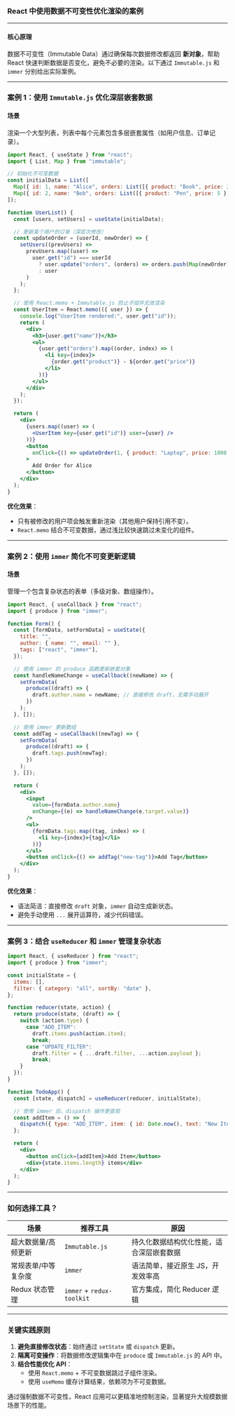 ### React 中使用数据不可变性优化渲染的案例

---

#### **核心原理**

数据不可变性（Immutable Data）通过确保每次数据修改都返回 **新对象**，帮助 React 快速判断数据是否变化，避免不必要的渲染。以下通过 `Immutable.js` 和 `immer` 分别给出实际案例。

---

### 案例 1：使用 `Immutable.js` 优化深层嵌套数据

#### **场景**

渲染一个大型列表，列表中每个元素包含多层嵌套属性（如用户信息、订单记录）。

```jsx
import React, { useState } from "react";
import { List, Map } from "immutable";

// 初始化不可变数据
const initialData = List([
  Map({ id: 1, name: "Alice", orders: List([{ product: "Book", price: 20 }]) }),
  Map({ id: 2, name: "Bob", orders: List([{ product: "Pen", price: 5 }]) }),
]);

function UserList() {
  const [users, setUsers] = useState(initialData);

  // 更新某个用户的订单（深层次修改）
  const updateOrder = (userId, newOrder) => {
    setUsers((prevUsers) =>
      prevUsers.map((user) =>
        user.get("id") === userId
          ? user.update("orders", (orders) => orders.push(Map(newOrder)))
          : user
      )
    );
  };

  // 使用 React.memo + Immutable.js 防止子组件无效渲染
  const UserItem = React.memo(({ user }) => {
    console.log("UserItem rendered:", user.get("id"));
    return (
      <div>
        <h3>{user.get("name")}</h3>
        <ul>
          {user.get("orders").map((order, index) => (
            <li key={index}>
              {order.get("product")} - ${order.get("price")}
            </li>
          ))}
        </ul>
      </div>
    );
  });

  return (
    <div>
      {users.map((user) => (
        <UserItem key={user.get("id")} user={user} />
      ))}
      <button
        onClick={() => updateOrder(1, { product: "Laptop", price: 1000 })}
      >
        Add Order for Alice
      </button>
    </div>
  );
}
```

**优化效果**：

- 只有被修改的用户项会触发重新渲染（其他用户保持引用不变）。
- `React.memo` 结合不可变数据，通过浅比较快速跳过未变化的组件。

---

### 案例 2：使用 `immer` 简化不可变更新逻辑

#### **场景**

管理一个包含复杂状态的表单（多级对象、数组操作）。

```jsx
import React, { useCallback } from "react";
import { produce } from "immer";

function Form() {
  const [formData, setFormData] = useState({
    title: "",
    author: { name: "", email: "" },
    tags: ["react", "immer"],
  });

  // 使用 immer 的 produce 函数更新嵌套对象
  const handleNameChange = useCallback((newName) => {
    setFormData(
      produce((draft) => {
        draft.author.name = newName; // 直接修改 draft，无需手动展开
      })
    );
  }, []);

  // 使用 immer 更新数组
  const addTag = useCallback((newTag) => {
    setFormData(
      produce((draft) => {
        draft.tags.push(newTag);
      })
    );
  }, []);

  return (
    <div>
      <input
        value={formData.author.name}
        onChange={(e) => handleNameChange(e.target.value)}
      />
      <ul>
        {formData.tags.map((tag, index) => (
          <li key={index}>{tag}</li>
        ))}
      </ul>
      <button onClick={() => addTag("new-tag")}>Add Tag</button>
    </div>
  );
}
```

**优化效果**：

- 语法简洁：直接修改 `draft` 对象，`immer` 自动生成新状态。
- 避免手动使用 `...` 展开运算符，减少代码错误。

---

### 案例 3：结合 `useReducer` 和 `immer` 管理复杂状态

```jsx
import React, { useReducer } from "react";
import { produce } from "immer";

const initialState = {
  items: [],
  filter: { category: "all", sortBy: "date" },
};

function reducer(state, action) {
  return produce(state, (draft) => {
    switch (action.type) {
      case "ADD_ITEM":
        draft.items.push(action.item);
        break;
      case "UPDATE_FILTER":
        draft.filter = { ...draft.filter, ...action.payload };
        break;
    }
  });
}

function TodoApp() {
  const [state, dispatch] = useReducer(reducer, initialState);

  // 使用 immer 后，dispatch 操作更直观
  const addItem = () => {
    dispatch({ type: "ADD_ITEM", item: { id: Date.now(), text: "New Item" } });
  };

  return (
    <div>
      <button onClick={addItem}>Add Item</button>
      <div>{state.items.length} items</div>
    </div>
  );
}
```

---

### **如何选择工具？**

| 场景                | 推荐工具                  | 原因                                     |
| ------------------- | ------------------------- | ---------------------------------------- |
| 超大数据量/高频更新 | `Immutable.js`            | 持久化数据结构优化性能，适合深层嵌套数据 |
| 常规表单/中等复杂度 | `immer`                   | 语法简单，接近原生 JS，开发效率高        |
| Redux 状态管理      | `immer` + `redux-toolkit` | 官方集成，简化 Reducer 逻辑              |

---

### **关键实践原则**

1. **避免直接修改状态**：始终通过 `setState` 或 `dispatch` 更新。
2. **隔离可变操作**：将数据修改逻辑集中在 `produce` 或 `Immutable.js` 的 API 中。
3. **结合性能优化 API**：
   - 使用 `React.memo` + 不可变数据跳过子组件渲染。
   - 使用 `useMemo` 缓存计算结果，依赖项为不可变数据。

通过强制数据不可变性，React 应用可以更精准地控制渲染，显著提升大规模数据场景下的性能。
